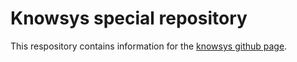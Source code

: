 # Knowsys special repository

This respository contains information for the [knowsys github page](https://github.com/knowsys/).
